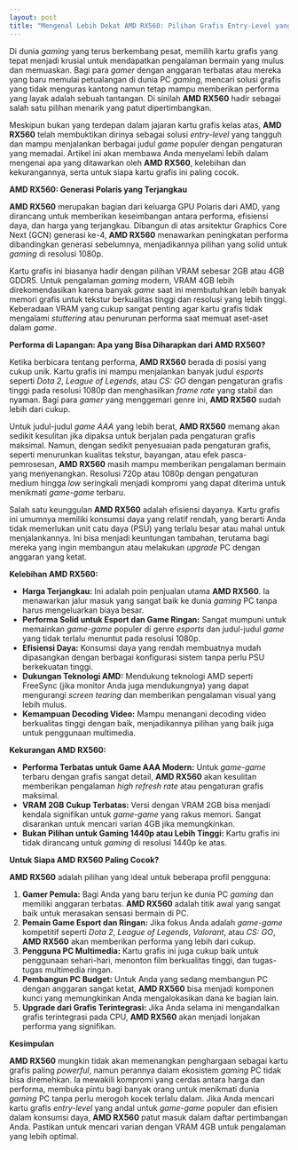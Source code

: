 ```yaml
---
layout: post
title: "Mengenal Lebih Dekat AMD RX560: Pilihan Grafis Entry-Level yang Tangguh"
---
```


Di dunia *gaming* yang terus berkembang pesat, memilih kartu grafis yang tepat menjadi krusial untuk mendapatkan pengalaman bermain yang mulus dan memuaskan. Bagi para *gamer* dengan anggaran terbatas atau mereka yang baru memulai petualangan di dunia PC *gaming*, mencari solusi grafis yang tidak menguras kantong namun tetap mampu memberikan performa yang layak adalah sebuah tantangan. Di sinilah **AMD RX560** hadir sebagai salah satu pilihan menarik yang patut dipertimbangkan.

Meskipun bukan yang terdepan dalam jajaran kartu grafis kelas atas, **AMD RX560** telah membuktikan dirinya sebagai solusi *entry-level* yang tangguh dan mampu menjalankan berbagai judul *game* populer dengan pengaturan yang memadai. Artikel ini akan membawa Anda menyelami lebih dalam mengenai apa yang ditawarkan oleh **AMD RX560**, kelebihan dan kekurangannya, serta untuk siapa kartu grafis ini paling cocok.

**AMD RX560: Generasi Polaris yang Terjangkau**

**AMD RX560** merupakan bagian dari keluarga GPU Polaris dari AMD, yang dirancang untuk memberikan keseimbangan antara performa, efisiensi daya, dan harga yang terjangkau. Dibangun di atas arsitektur Graphics Core Next (GCN) generasi ke-4, **AMD RX560** menawarkan peningkatan performa dibandingkan generasi sebelumnya, menjadikannya pilihan yang solid untuk *gaming* di resolusi 1080p.

Kartu grafis ini biasanya hadir dengan pilihan VRAM sebesar 2GB atau 4GB GDDR5. Untuk pengalaman *gaming* modern, VRAM 4GB lebih direkomendasikan karena banyak *game* saat ini membutuhkan lebih banyak memori grafis untuk tekstur berkualitas tinggi dan resolusi yang lebih tinggi. Keberadaan VRAM yang cukup sangat penting agar kartu grafis tidak mengalami *stuttering* atau penurunan performa saat memuat aset-aset dalam *game*.

**Performa di Lapangan: Apa yang Bisa Diharapkan dari AMD RX560?**

Ketika berbicara tentang performa, **AMD RX560** berada di posisi yang cukup unik. Kartu grafis ini mampu menjalankan banyak judul *esports* seperti *Dota 2*, *League of Legends*, atau *CS: GO* dengan pengaturan grafis tinggi pada resolusi 1080p dan menghasilkan *frame rate* yang stabil dan nyaman. Bagi para *gamer* yang menggemari genre ini, **AMD RX560** sudah lebih dari cukup.

Untuk judul-judul *game AAA* yang lebih berat, **AMD RX560** memang akan sedikit kesulitan jika dipaksa untuk berjalan pada pengaturan grafis maksimal. Namun, dengan sedikit penyesuaian pada pengaturan grafis, seperti menurunkan kualitas tekstur, bayangan, atau efek pasca-pemrosesan, **AMD RX560** masih mampu memberikan pengalaman bermain yang menyenangkan. Resolusi 720p atau 1080p dengan pengaturan medium hingga *low* seringkali menjadi kompromi yang dapat diterima untuk menikmati *game-game* terbaru.

Salah satu keunggulan **AMD RX560** adalah efisiensi dayanya. Kartu grafis ini umumnya memiliki konsumsi daya yang relatif rendah, yang berarti Anda tidak memerlukan unit catu daya (PSU) yang terlalu besar atau mahal untuk menjalankannya. Ini bisa menjadi keuntungan tambahan, terutama bagi mereka yang ingin membangun atau melakukan *upgrade* PC dengan anggaran yang ketat.

**Kelebihan AMD RX560:**

*   **Harga Terjangkau:** Ini adalah poin penjualan utama **AMD RX560**. Ia menawarkan jalur masuk yang sangat baik ke dunia *gaming* PC tanpa harus mengeluarkan biaya besar.
*   **Performa Solid untuk Esport dan Game Ringan:** Sangat mumpuni untuk memainkan *game-game* populer di genre *esports* dan judul-judul *game* yang tidak terlalu menuntut pada resolusi 1080p.
*   **Efisiensi Daya:** Konsumsi daya yang rendah membuatnya mudah dipasangkan dengan berbagai konfigurasi sistem tanpa perlu PSU berkekuatan tinggi.
*   **Dukungan Teknologi AMD:** Mendukung teknologi AMD seperti FreeSync (jika monitor Anda juga mendukungnya) yang dapat mengurangi *screen tearing* dan memberikan pengalaman visual yang lebih mulus.
*   **Kemampuan Decoding Video:** Mampu menangani decoding video berkualitas tinggi dengan baik, menjadikannya pilihan yang baik juga untuk penggunaan multimedia.

**Kekurangan AMD RX560:**

*   **Performa Terbatas untuk Game AAA Modern:** Untuk *game-game* terbaru dengan grafis sangat detail, **AMD RX560** akan kesulitan memberikan pengalaman *high refresh rate* atau pengaturan grafis maksimal.
*   **VRAM 2GB Cukup Terbatas:** Versi dengan VRAM 2GB bisa menjadi kendala signifikan untuk *game-game* yang rakus memori. Sangat disarankan untuk mencari varian 4GB jika memungkinkan.
*   **Bukan Pilihan untuk Gaming 1440p atau Lebih Tinggi:** Kartu grafis ini tidak dirancang untuk *gaming* di resolusi 1440p ke atas.

**Untuk Siapa AMD RX560 Paling Cocok?**

**AMD RX560** adalah pilihan yang ideal untuk beberapa profil pengguna:

1.  **Gamer Pemula:** Bagi Anda yang baru terjun ke dunia PC *gaming* dan memiliki anggaran terbatas. **AMD RX560** adalah titik awal yang sangat baik untuk merasakan sensasi bermain di PC.
2.  **Pemain Game Esport dan Ringan:** Jika fokus Anda adalah *game-game* kompetitif seperti *Dota 2*, *League of Legends*, *Valorant*, atau *CS: GO*, **AMD RX560** akan memberikan performa yang lebih dari cukup.
3.  **Pengguna PC Multimedia:** Kartu grafis ini juga cukup baik untuk penggunaan sehari-hari, menonton film berkualitas tinggi, dan tugas-tugas multimedia ringan.
4.  **Pembangun PC Budget:** Untuk Anda yang sedang membangun PC dengan anggaran sangat ketat, **AMD RX560** bisa menjadi komponen kunci yang memungkinkan Anda mengalokasikan dana ke bagian lain.
5.  **Upgrade dari Grafis Terintegrasi:** Jika Anda selama ini mengandalkan grafis terintegrasi pada CPU, **AMD RX560** akan menjadi lonjakan performa yang signifikan.

**Kesimpulan**

**AMD RX560** mungkin tidak akan memenangkan penghargaan sebagai kartu grafis paling *powerful*, namun perannya dalam ekosistem *gaming* PC tidak bisa diremehkan. Ia mewakili kompromi yang cerdas antara harga dan performa, membuka pintu bagi banyak orang untuk menikmati dunia *gaming* PC tanpa perlu merogoh kocek terlalu dalam. Jika Anda mencari kartu grafis *entry-level* yang andal untuk *game-game* populer dan efisien dalam konsumsi daya, **AMD RX560** patut masuk dalam daftar pertimbangan Anda. Pastikan untuk mencari varian dengan VRAM 4GB untuk pengalaman yang lebih optimal.
